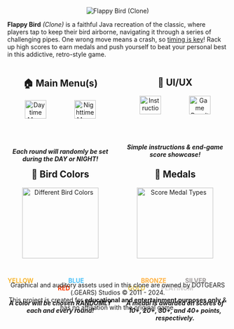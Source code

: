 <p align="center">
  <img src="https://i.imgur.com/iJnsQco.png" alt="Flappy Bird (Clone)"></a>
</p>


**Flappy Bird** _(Clone)_ is a faithful Java recreation of the classic, where players tap to keep their bird airborne, navigating it through a series of challenging pipes. One wrong move means a crash, so <u>timing is key</u>! Rack up high scores to earn medals and push yourself to beat your personal best in this addictive, retro-style game.

<div style="width: 100%; display: flex; justify-content: space-between;">
  
  <div style="width: 48%; text-align: center;">
    <h2>🏠 Main Menu(s)</h2>
    <p align="center">
      <img src="https://i.gyazo.com/d00e491bbc59d501220e12b83fc1fc64.png" alt="Daytime Menu" width="45%">
      <img src="https://i.gyazo.com/e0cd311e5b8863c6b8f0defb757a0374.png" alt="Nighttime Menu" width="45%">
    </p>
    <p align="center"><i><b>Each round will randomly be set during the DAY or NIGHT!</i></b></p>
  </div>
  
  <div style="width: 48%; text-align: center;">
    <h2>📱 UI/UX</h2>
    <p align="center">
      <img src="https://i.gyazo.com/a290a212f531360bf57a3ef212671503.png" alt="Instructions" width="45%">
      <img src="https://i.gyazo.com/5e0467bfff068c2bd5dd52569eae0326.pngg" alt="Game Results" width="45%">
    </p>
    <p align="center"><i><b>Simple instructions & end-game score showcase! </i></b></p>
  </div>

</div>

<div style="width: 100%; display: flex; justify-content: space-between;">

  <div style="width: 48%; text-align: center;">
    <h2>🐤 Bird Colors</h2>
    <p align="center">
      <img src="https://i.imgur.com/qXD27ac.png" alt="Different Bird Colors" width="85%">
    </p>
    <p align="center"><b>
      <span style="color: #f8b733;">YELLOW</span> ‎ ‎ ‎ ‎ ‎ ‎ ‎ ‎ ‎ ‎ ‎ ‎ ‎ ‎ ‎ ‎ ‎ ‎ ‎ ‎ ‎ ‎ ‎
      <span style="color: #4bc1f8;">BLUE</span>   ‎ ‎ ‎ ‎ ‎ ‎ ‎ ‎ ‎ ‎ ‎ ‎ ‎ ‎ ‎ ‎ ‎ ‎ ‎ ‎ ‎ ‎ ‎ ‎ ‎  
      <span style="color: #fc3800;">RED</span>    
      <br><br><i>A color will be chosen RANDOMLY each and every round!</i>
    </b></p>
  </div>

  <div style="width: 48%; text-align: center;">
    <h2>🏅 Medals</h2>
    <p align="center">
      <img src="https://i.imgur.com/fTSeljf.png" alt="Score Medal Types" width="85%">
    </p>
    <p align="center"><b>
      <span style="color: #ffb141;"> ‎ ‎ ‎ ‎ ‎ ‎ ‎ ‎ ‎ ‎ ‎ ‎ ‎ BRONZE</span>   ‎ ‎ ‎ ‎ ‎ ‎ ‎ ‎ ‎ ‎ ‎ ‎  
      <span style="color: #9d9898;">SILVER</span>   ‎ ‎ ‎ ‎ ‎ ‎ ‎ ‎ ‎ ‎ ‎ ‎ ‎ ‎ ‎ 
      <span style="color: #e3c354;">GOLD</span>     ‎ ‎ ‎ ‎ ‎ ‎ ‎ ‎ ‎ ‎
      <span style="color: #d0cece;">PLATINUM</span> ‎ ‎ ‎ ‎ ‎ ‎ ‎ ‎ ‎ ‎ ‎ ‎ ‎ ‎ ‎ ‎ ‎ ‎ ‎ ‎
      <br><br><i>A medal is awarded on scores of 10+, 20+, 30+, and 40+ points, respectively.</i>
    </b></p>
  </div>

</div>

<br><Br>
<p align="center">Graphical and auditory assets used in this clone are owned by DOTGEARS (.GEARS) Studios © 2011 - 2024.<br>This project is created for <b>educational and entertainment purposes only</b> & has no affiliation with the original game.</p>


